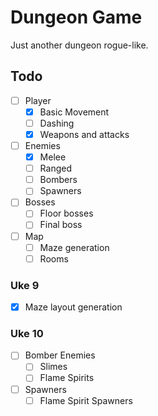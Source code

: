 # Dungeon Game

Just another dungeon rogue-like.

## Todo

- [ ] Player
  - [x] Basic Movement
  - [ ] Dashing
  - [x] Weapons and attacks
- [ ] Enemies
  - [x] Melee
  - [ ] Ranged
  - [ ] Bombers
  - [ ] Spawners
- [ ] Bosses
  - [ ] Floor bosses
  - [ ] Final boss
- [ ] Map
  - [ ] Maze generation
  - [ ] Rooms

### Uke 9

- [x] Maze layout generation

### Uke 10

- [ ] Bomber Enemies
  - [ ] Slimes
  - [ ] Flame Spirits
- [ ] Spawners
  - [ ] Flame Spirit Spawners
